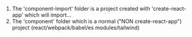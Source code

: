 1. The 'component-import' folder is a project created with 'create-react-app' which will import...
2. The 'component' folder which is a normal ("NON create-react-app") project (react/webpack/babel/es modules/tailwind)

<!-- ----------------------------------------------------------------------------- -->
